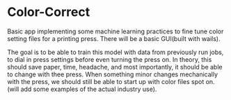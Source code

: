 # Color-Correct
Basic app implementing some machine learning practices to fine tune color setting files for a printing press. There will be a basic GUI(built with wails). 

The goal is to be able to train this 
model with data from previously run jobs, to dial in press settings before even turning the press on. In theory, this should save paper, time, headache, and most importantly, it should be able to change with thee 
press. When something minor changes mechanically with the press, we should still be able to start up with color files spot on. (will add some examples of the actual industry use).
